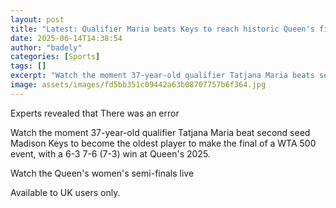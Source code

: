 ```yaml
---
layout: post
title: "Latest: Qualifier Maria beats Keys to reach historic Queen's final"
date: 2025-06-14T14:38:54
author: "badely"
categories: [Sports]
tags: []
excerpt: "Watch the moment 37-year-old qualifier Tatjana Maria beats second seed Madison Keys at Queen's to become the oldest player to make the final of a WTA "
image: assets/images/fd5bb351c09442a63b08707757b6f364.jpg
---
```


Experts revealed that There was an error

Watch the moment 37-year-old qualifier Tatjana Maria beat second seed Madison Keys to become the oldest player to make the final of a WTA 500 event, with a 6-3 7-6 (7-3) win at Queen's 2025.

Watch the Queen's women's semi-finals live

Available to UK users only.


